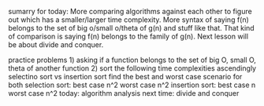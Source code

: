 sumarry for today: More comparing algorithms against each other to figure out which has a smaller/larger time complexity. More syntax of saying f(n) belongs to the set of big o/small o/theta of g(n) and stuff like that. That kind of comparison is saying f(n) belongs to the family of g(n). Next lesson will be about divide and conquer.

practice problems
	1) asking if a function belongs to the set of big O, small O, theta of another function
	2) sort the following time complexities ascendingly
selectino sort vs insertion sort
	find the best and worst case scenario for both
	selection sort: best case n^2 worst case n^2
	insertion sort: best case n worst case n^2
today: algorithm analysis
next time: divide and conquer